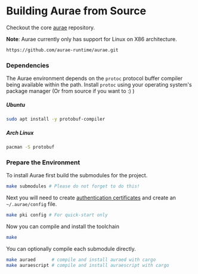 # Building Aurae from Source

Checkout the core [aurae](https://github.com/aurae-runtime/aurae) repository.

**Note**: Aurae currently only has support for Linux on X86 architecture.

```bash 
https://github.com/aurae-runtime/aurae.git
```

### Dependencies

The Aurae environment depends on the `protoc` protocol buffer compiler being available within the path.
Install `protoc` using your operating system's package manager (Or from source if you want to :) )

##### Ubuntu 

```bash
sudo apt install -y protobuf-compiler
```

##### Arch Linux

```bash 
pacman -S protobuf
```

### Prepare the Environment

To install Aurae first build the submodules for the project.

```bash
make submodules # Please do not forget to do this!
```

Next you will need to create [authentication certificates](/certs) and create an `~/.aurae/config` file.

```bash 
make pki config # For quick-start only
```

Now you can compile and install the toolchain

```bash 
make
```

You can optionally compile each submodule directly.

```bash 
make auraed      # compile and install auraed with cargo
make auraescript # compile and install auraescript with cargo
```